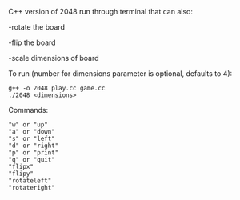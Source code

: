 C++ version of 2048 run through terminal that can also:

-rotate the board

-flip the board

-scale dimensions of board

To run (number for dimensions parameter is optional, defaults to 4):
```
g++ -o 2048 play.cc game.cc
./2048 <dimensions>
```

Commands:
```
"w" or "up"
"a" or "down"
"s" or "left"
"d" or "right"
"p" or "print"
"q" or "quit"
"flipx"
"flipy"
"rotateleft"
"rotateright"
```
